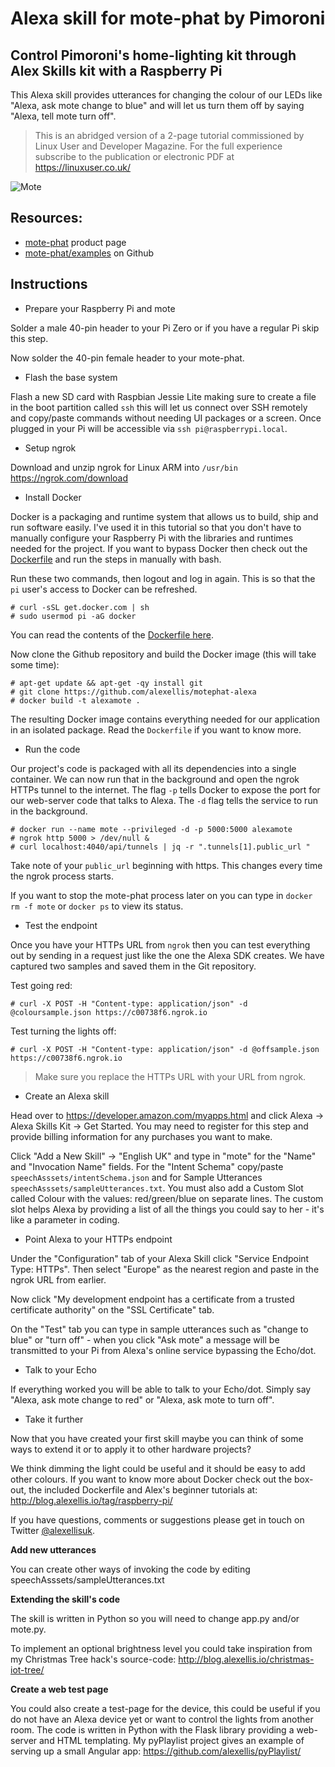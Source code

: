 # Alexa skill for mote-phat by Pimoroni

## Control Pimoroni's home-lighting kit through Alex Skills kit with a Raspberry Pi

This Alexa skill provides utterances for changing the colour of our LEDs like "Alexa, ask mote change to blue" and will let us turn them off by saying "Alexa, tell mote turn off".

> This is an abridged version of a 2-page tutorial commissioned by Linux User and Developer Magazine. For the full experience subscribe to the publication or electronic PDF at https://linuxuser.co.uk/

![Mote](https://cdn.shopify.com/s/files/1/0174/1800/products/mote-6_1_large.jpg?v=1473845101)

## Resources:

* [mote-phat](https://shop.pimoroni.com/products/mote-phat) product page
* [mote-phat/examples](https://github.com/pimoroni/mote-phat/tree/master/examples) on Github

## Instructions

* Prepare your Raspberry Pi and mote

Solder a male 40-pin header to your Pi Zero or if you have a regular Pi skip this step.

Now solder the 40-pin female header to your mote-phat.

* Flash the base system

Flash a new SD card with Raspbian Jessie Lite making sure to create a file in the boot partition called `ssh` this will let us connect over SSH remotely and copy/paste commands without needing UI packages or a screen. Once plugged in your Pi will be accessible via `ssh pi@raspberrypi.local`.

* Setup ngrok

Download and unzip ngrok for Linux ARM into `/usr/bin` https://ngrok.com/download

* Install Docker

Docker is a packaging and runtime system that allows us to build, ship and run software easily. I've used it in this tutorial so that you don't have to manually configure your Raspberry Pi with the libraries and runtimes needed for the project. If you want to bypass Docker then check out the [Dockerfile](https://github.com/alexellis/motephat-alexa/blob/master/Dockerfile) and run the steps in manually with bash.

Run these two commands, then logout and log in again. This is so that the `pi` user's access to Docker can be refreshed.

```
# curl -sSL get.docker.com | sh
# sudo usermod pi -aG docker
```

You can read the contents of the [Dockerfile here](https://github.com/alexellis/motephat-alexa/blob/master/Dockerfile).

Now clone the Github repository and build the Docker image (this will take some time):

```
# apt-get update && apt-get -qy install git
# git clone https://github.com/alexellis/motephat-alexa
# docker build -t alexamote .
```

The resulting Docker image contains everything needed for our application in an isolated package. Read the `Dockerfile` if you want to know more.

* Run the code

Our project's code is packaged with all its dependencies into a single container. We can now run that in the background and open the ngrok HTTPs tunnel to the internet. The flag `-p` tells Docker to expose the port for our web-server code that talks to Alexa. The `-d` flag tells the service to run in the background.

```
# docker run --name mote --privileged -d -p 5000:5000 alexamote
# ngrok http 5000 > /dev/null &
# curl localhost:4040/api/tunnels | jq -r ".tunnels[1].public_url "
```

Take note of your `public_url` beginning with https. This changes every time the ngrok process starts.

If you want to stop the mote-phat process later on you can type in `docker rm -f mote` or `docker ps` to view its status.

* Test the endpoint

Once you have your HTTPs URL from `ngrok` then you can test everything out by sending in a request just like the one the Alexa SDK creates. We have captured two samples and saved them in the Git repository.

Test going red:

```
# curl -X POST -H "Content-type: application/json" -d @coloursample.json https://c00738f6.ngrok.io
```

Test turning the lights off:

```
# curl -X POST -H "Content-type: application/json" -d @offsample.json https://c00738f6.ngrok.io
```

> Make sure you replace the HTTPs URL with your URL from ngrok.

* Create an Alexa skill

Head over to https://developer.amazon.com/myapps.html and click Alexa -> Alexa Skills Kit -> Get Started. You may need to register for this step and provide billing information for any purchases you want to make.

Click "Add a New Skill" -> "English UK" and type in "mote" for the "Name" and "Invocation Name" fields. For the "Intent Schema" copy/paste `speechAsssets/intentSchema.json` and for Sample Utterances `speechAsssets/sampleUtterances.txt`. You must also add a Custom Slot called Colour with the values: red/green/blue on separate lines. The custom slot helps Alexa by providing a list of all the things you could say to her - it's like a parameter in coding.

* Point Alexa to your HTTPs endpoint

Under the "Configuration" tab of your Alexa Skill click "Service Endpoint Type: HTTPs". Then select "Europe" as the nearest region and paste in the ngrok URL from earlier.

Now click "My development endpoint has a certificate from a trusted certificate authority" on the "SSL Certificate" tab.

On the "Test" tab you can type in sample utterances such as "change to blue" or "turn off" - when you click "Ask mote" a message will be transmitted to your Pi from Alexa's online service bypassing the Echo/dot.

* Talk to your Echo

If everything worked you will be able to talk to your Echo/dot. Simply say "Alexa, ask mote change to red" or "Alexa, ask mote to turn off".

* Take it further

Now that you have created your first skill maybe you can think of some ways to extend it or to apply it to other hardware projects?

We think dimming the light could be useful and it should be easy to add other colours. If you want to know more about Docker check out the box-out, the included Dockerfile and Alex's beginner tutorials at: http://blog.alexellis.io/tag/raspberry-pi/

If you have questions, comments or suggestions please get in touch on Twitter [@alexellisuk](https://twitter.com/@alexellisuk).

**Add new utterances**

You can create other ways of invoking the code by editing speechAsssets/sampleUtterances.txt

**Extending the skill's code**

The skill is written in Python so you will need to change app.py and/or mote.py.

To implement an optional brightness level you could take inspiration from my Christmas Tree hack's source-code: http://blog.alexellis.io/christmas-iot-tree/

**Create a web test page**

You could also create a test-page for the device, this could be useful if you do not have an Alexa device yet or want to control the lights from another room. The code is written in Python with the Flask library providing a web-server and HTML templating. My pyPlaylist project gives an example of serving up a small Angular app: https://github.com/alexellis/pyPlaylist/
